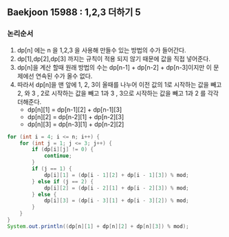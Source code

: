 ## Baekjoon 15988 : 1,2,3 더하기 5

### 논리순서

1. dp[n] 에는 n 을 1,2,3 을 사용해 만들수 있는 방법의 수가 들어간다.
2. dp[1],dp[2],dp[3] 까지는 규칙이 적용 되지 않기 때문에 값을 직접 넣어준다.
3. dp[n]을 계산 할때 원래 방법의 수는 dp[n-1] + dp[n-2] + dp[n-3]이지만 이 문제에선 연속된 수가 올수 없다.
4. 따라서 dp[n]을 맨 앞에 1, 2, 3이 올때를 나누어 이전 값의 1로 시작하는 값을 빼고 2, 와 3 , 2로 시작하는 값을 빼고 1과 3 , 3으로 시작하는 값을 빼고 1과 2 를 각각 더해준다.
   - dp[n][1] = dp[n-1][2] + dp[n-1][3]
   - dp[n][2] = dp[n-2][1] + dp[n-2][3]
   - dp[n][3] = dp[n-3][1] + dp[n-2][2]

```java
for (int i = 4; i <= n; i++) {
    for (int j = 1; j <= 3; j++) {
        if (dp[i][j] != 0) {
            continue;
        }
        if (j == 1) {
            dp[i][1] = (dp[i - 1][2] + dp[i - 1][3]) % mod;
        } else if (j == 2) {
            dp[i][2] = (dp[i - 2][1] + dp[i - 2][3]) % mod;
        } else {
            dp[i][3] = (dp[i - 3][1] + dp[i - 3][2]) % mod;
        }
    }
}
System.out.println((dp[n][1] + dp[n][2] + dp[n][3]) % mod);
```